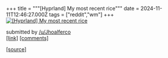 +++
title = """[Hyprland] My most recent rice"""
date = 2024-11-11T12:46:27.000Z
tags = ["reddit","wm"]
+++
[![[Hyprland] My most recent rice](https://preview.redd.it/5nfwrjvfq90e1.png?width=640&crop=smart&auto=webp&s=3b2a69a0e141bbb1228972eadae5425c92d261a7 "[Hyprland] My most recent rice")](https://www.reddit.com/r/unixporn/comments/1gord3g/hyprland_my_most_recent_rice/)

submitted by [/u/Jhoalferco](https://www.reddit.com/user/Jhoalferco)  
[\[link\]](https://i.redd.it/5nfwrjvfq90e1.png) [\[comments\]](https://www.reddit.com/r/unixporn/comments/1gord3g/hyprland_my_most_recent_rice/)

[[source]](https://www.reddit.com/r/unixporn/comments/1gord3g/hyprland_my_most_recent_rice/)
